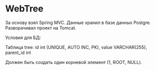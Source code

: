 # WebTree

За основу взял Spring MVC. Данные хранил в базе данных Postgre. Разворачивал проект на Tomcat.

Условия для БД:

Таблица tree:
id int (UNIQUE, AUTO INC, PK),
value VARCHAR(255),
parent_id int

Должен быть создать один корневой элемент (1, ROOT, NULL).
